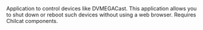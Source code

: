 Application to control devices like DVMEGACast.
This application allows you to shut down or reboot such devices without using a web browser.
Requires Chilcat components.
